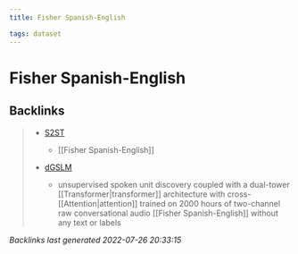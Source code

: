 ```yaml
---
title: Fisher Spanish-English

tags: dataset 
---
```


# Fisher Spanish-English






















## Backlinks

> - [S2ST](S2ST.md)
>   - [[Fisher Spanish-English]]
>    
> - [dGSLM](dGSLM.md)
>   - unsupervised spoken unit discovery coupled with a dual-tower [[Transformer|transformer]] architecture with cross-[[Attention|attention]] trained on 2000 hours of two-channel raw conversational audio [[Fisher Spanish-English]] without any text or labels

_Backlinks last generated 2022-07-26 20:33:15_
